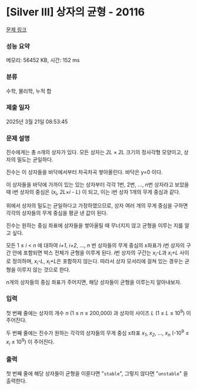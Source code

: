 # [Silver III] 상자의 균형 - 20116 

[문제 링크](https://www.acmicpc.net/problem/20116) 

### 성능 요약

메모리: 56452 KB, 시간: 152 ms

### 분류

수학, 물리학, 누적 합

### 제출 일자

2025년 3월 21일 08:53:45

### 문제 설명

<p>진수에게는 총 <em>n</em>개의 상자가 있다. 모든 상자는 <em>2L</em> × <em>2L</em> 크기의 정사각형 모양이고, 상자의 밀도는 균일하다.</p>

<p>진수는 이 상자들을 바닥에서부터 차곡차곡 쌓아올린다. 바닥은 y=0 이다.</p>

<p>이 상자들을 바닥에 가까이 있는 있는 상자부터 각각 1번, 2번, ..., <em>n</em>번 상자라고 보았을 때 i번 상자의 중심은 (x<sub>i</sub>, <em>2L</em>×<em>i </em>- <em>L</em>) 이 되고, 이는 i번 상자 1개의 무게 중심과 같다.</p>

<p>위에서 상자의 밀도는 균일하다고 가정하였으므로, 상자 여러 개의 무게 중심을 구하면 각각의 상자들의 무게 중심을 평균 낸 값이 된다.</p>

<p>진수는 원하는 중심 좌표에 상자들을 쌓아올릴 때 무너지지 않고 균형을 이루는 지를 알고 싶다.</p>

<p>모든 1 ≤ <em>i</em> < <em>n</em> 에 대하여 <em>i+1</em>, <em>i+2</em>, ..., <em>n</em> 번 상자들의 무게 중심의 x좌표가 <em>i</em>번 상자의 구간 안에 포함되면 박스 전체가 균형을 이루게 된다. <em>i</em>번 상자의 구간는 <em>x<sub>i</sub>-L</em>과 <em>x<sub>i</sub>+L</em> 사이로 정의하며, <em>x<sub>i</sub>-L</em>, <em>x<sub>i</sub>+L</em>은 포함하지 않는다. 따라서 상자 모서리에 걸쳐 있는 경우는 균형을 이루지 않는 것으로 한다.</p>

<p><em>n</em>개의 상자들의 중심 좌표가 주어지면, 해당 상자들이 균형을 이루는지 알아내보자.</p>

### 입력 

 <p>첫 번째 줄에는 상자의 개수 <em>n</em> (1 ≤ <em>n</em> ≤ 200,000) 과 상자의 사이즈 <em>L</em> (1 ≤ <em>L</em> ≤ 10<sup>9</sup>) 이 주어진다.</p>

<p>두 번째 줄에는 진수가 원하는 각각의 상자들의 무게 중심 x좌표 <em>x<sub>1</sub></em>, <em>x<sub>2</sub></em>, ..., <em>x<sub>n</sub></em> (-10<sup>9</sup> ≤ <em>x<sub>i</sub></em> ≤ 10<sup>9</sup>) 이 주어진다.</p>

### 출력 

 <p>첫 번째 줄에 해당 상자들이 균형을 이룬다면 "<code>stable</code>", 그렇지 않다면 "<code>unstable</code>" 을 출력한다.</p>

